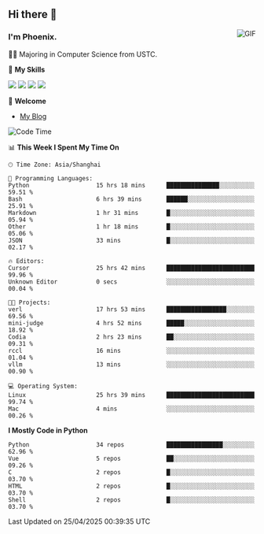 ## Hi there 👋
<img align="right" alt="GIF" src="https://raw.githubusercontent.com/JoeyBling/JoeyBling/master/pic/pusheencode.gif" />

### I'm Phoenix.

👨‍🎓 Majoring in Computer Science from USTC.

🌟 **My Skills**

![](https://img.shields.io/badge/-Python-3e74a2?style=flat-square&logo=Python&logoColor=fff)
![](https://img.shields.io/badge/-C++-9f62a5?style=flat&logo=cplusplus&logoColor=white)
![](https://img.shields.io/badge/-Linux-185886?style=flat-square&logo=Linux&logoColor=fff)
![](https://img.shields.io/badge/-Rust-ff4136?style=flat-square&logo=Rust&logoColor=fff)

💬 **Welcome**

- [My Blog](https://ysy-phoenix.github.io/)

<!--START_SECTION:waka-->
![Code Time](http://img.shields.io/badge/Code%20Time-1%2C458%20hrs%2012%20mins-blue)

📊 **This Week I Spent My Time On** 

```text
🕑︎ Time Zone: Asia/Shanghai

💬 Programming Languages: 
Python                   15 hrs 18 mins      ███████████████░░░░░░░░░░   59.51 % 
Bash                     6 hrs 39 mins       ██████░░░░░░░░░░░░░░░░░░░   25.91 % 
Markdown                 1 hr 31 mins        █░░░░░░░░░░░░░░░░░░░░░░░░   05.94 % 
Other                    1 hr 18 mins        █░░░░░░░░░░░░░░░░░░░░░░░░   05.06 % 
JSON                     33 mins             █░░░░░░░░░░░░░░░░░░░░░░░░   02.17 % 

🔥 Editors: 
Cursor                   25 hrs 42 mins      █████████████████████████   99.96 % 
Unknown Editor           0 secs              ░░░░░░░░░░░░░░░░░░░░░░░░░   00.04 % 

🐱‍💻 Projects: 
verl                     17 hrs 53 mins      █████████████████░░░░░░░░   69.56 % 
mini-judge               4 hrs 52 mins       █████░░░░░░░░░░░░░░░░░░░░   18.92 % 
Codia                    2 hrs 23 mins       ██░░░░░░░░░░░░░░░░░░░░░░░   09.31 % 
rccl                     16 mins             ░░░░░░░░░░░░░░░░░░░░░░░░░   01.04 % 
vllm                     13 mins             ░░░░░░░░░░░░░░░░░░░░░░░░░   00.90 % 

💻 Operating System: 
Linux                    25 hrs 39 mins      █████████████████████████   99.74 % 
Mac                      4 mins              ░░░░░░░░░░░░░░░░░░░░░░░░░   00.26 % 
```

**I Mostly Code in Python** 

```text
Python                   34 repos            ████████████████░░░░░░░░░   62.96 % 
Vue                      5 repos             ██░░░░░░░░░░░░░░░░░░░░░░░   09.26 % 
C                        2 repos             █░░░░░░░░░░░░░░░░░░░░░░░░   03.70 % 
HTML                     2 repos             █░░░░░░░░░░░░░░░░░░░░░░░░   03.70 % 
Shell                    2 repos             █░░░░░░░░░░░░░░░░░░░░░░░░   03.70 % 
```




 Last Updated on 25/04/2025 00:39:35 UTC
<!--END_SECTION:waka-->

<!--
**ysy-phoenix/ysy-phoenix** is a ✨ _special_ ✨ repository because its `README.md` (this file) appears on your GitHub profile.

Here are some ideas to get you started:

- 🔭 I’m currently working on ...
- 🌱 I’m currently learning ...
- 👯 I’m looking to collaborate on ...
- 🤔 I’m looking for help with ...
- 💬 Ask me about ...
- 📫 How to reach me: ...
- 😄 Pronouns: ...
- ⚡ Fun fact: ...
-->
